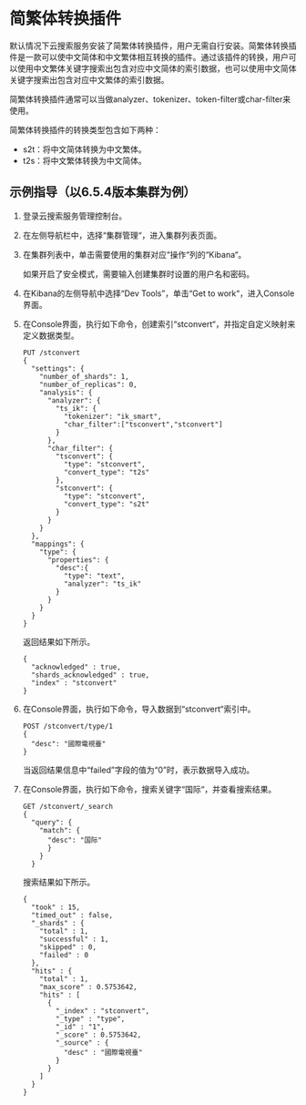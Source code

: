 # 简繁体转换插件<a name="css_01_0052"></a>

默认情况下云搜索服务安装了简繁体转换插件，用户无需自行安装。简繁体转换插件是一款可以使中文简体和中文繁体相互转换的插件。通过该插件的转换，用户可以使用中文繁体关键字搜索出包含对应中文简体的索引数据，也可以使用中文简体关键字搜索出包含对应中文繁体的索引数据。

简繁体转换插件通常可以当做analyzer、tokenizer、token-filter或char-filter来使用。

简繁体转换插件的转换类型包含如下两种：

-   s2t：将中文简体转换为中文繁体。
-   t2s：将中文繁体转换为中文简体。

## 示例指导（以6.5.4版本集群为例）<a name="section1441321334917"></a>

1.  登录云搜索服务管理控制台。
2.  在左侧导航栏中，选择“集群管理“，进入集群列表页面。
3.  在集群列表中，单击需要使用的集群对应“操作“列的“Kibana“。

    如果开启了安全模式，需要输入创建集群时设置的用户名和密码。

4.  在Kibana的左侧导航中选择“Dev Tools”，单击“Get to work“，进入Console界面。
5.  在Console界面，执行如下命令，创建索引“stconvert“，并指定自定义映射来定义数据类型。

    ```
    PUT /stconvert
    {
      "settings": {
        "number_of_shards": 1,
        "number_of_replicas": 0,
        "analysis": {
          "analyzer": {
            "ts_ik": {
              "tokenizer": "ik_smart",
              "char_filter":["tsconvert","stconvert"]
            }
          },
          "char_filter": {
            "tsconvert": {
              "type": "stconvert",
              "convert_type": "t2s"
            },
            "stconvert": {
              "type": "stconvert",
              "convert_type": "s2t"
            }
          }
        }
      },
      "mappings": {
        "type": {
          "properties": {
            "desc":{
              "type": "text",
              "analyzer": "ts_ik"
            }
          }
        }
      }
    }
    ```

    返回结果如下所示。

    ```
    {
      "acknowledged" : true,
      "shards_acknowledged" : true,
      "index" : "stconvert"
    }
    ```

6.  在Console界面，执行如下命令，导入数据到“stconvert“索引中。

    ```
    POST /stconvert/type/1
    {
      "desc": "國際電視臺"
    }
    ```

    当返回结果信息中“failed”字段的值为“0”时，表示数据导入成功。

7.  在Console界面，执行如下命令，搜索关键字“国际“，并查看搜索结果。

    ```
    GET /stconvert/_search
    {
      "query": {
        "match": {
          "desc": "国际"    
          }  
        }
      }
    ```

    搜索结果如下所示。

    ```
    {
      "took" : 15,
      "timed_out" : false,
      "_shards" : {
        "total" : 1,
        "successful" : 1,
        "skipped" : 0,
        "failed" : 0
      },
      "hits" : {
        "total" : 1,
        "max_score" : 0.5753642,
        "hits" : [
          {
            "_index" : "stconvert",
            "_type" : "type",
            "_id" : "1",
            "_score" : 0.5753642,
            "_source" : {
              "desc" : "國際電視臺"
            }
          }
        ]
      }
    }
    ```


